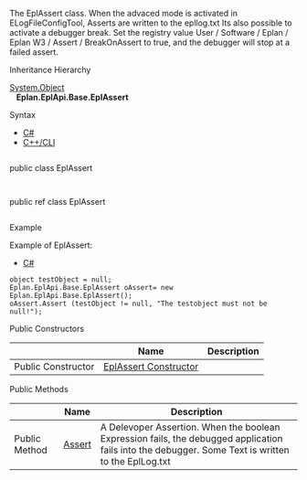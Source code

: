 The EplAssert class. When the advaced mode is activated in ELogFileConfigTool, Asserts are written to the epllog.txt Its also possible to activate a debugger break. Set the registry value User / Software / Eplan / Eplan W3 / Assert / BreakOnAssert to true, and the debugger will stop at a failed assert.

Inheritance Hierarchy

[System.Object](#)  
   **Eplan.EplApi.Base.EplAssert**

Syntax

* [C#](#i-syntax-CS)
* [C++/CLI](#i-syntax-CPP2005)

```
```
public class EplAssert
```
```

```
```
public ref class EplAssert
```
```

Example

Example of EplAssert:

* [C#](#i-tab-content-b6606e67-dc0f-4d7d-8c73-ad098196ebeb)

```
object testObject = null;
Eplan.EplApi.Base.EplAssert oAssert= new Eplan.EplApi.Base.EplAssert();
oAssert.Assert (testObject != null, "The testobject must not be null!");
```

Public Constructors

|  | Name | Description |
| --- | --- | --- |
| Public Constructor | [EplAssert Constructor](Eplan.EplApi.Baseu~Eplan.EplApi.Base.EplAssert~_ctor.html) |  |






Public Methods

|  | Name | Description |
| --- | --- | --- |
| Public Method | [Assert](Eplan.EplApi.Baseu~Eplan.EplApi.Base.EplAssert~Assert.html) | A Delevoper Assertion. When the boolean Expression fails, the debugged application fails into the debugger. Some Text is written to the EplLog.txt |


